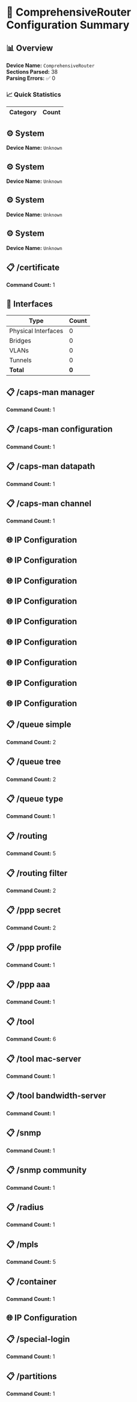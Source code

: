 # 🔧 ComprehensiveRouter Configuration Summary

## 📊 Overview

**Device Name:** `ComprehensiveRouter`  
**Sections Parsed:** 38  
**Parsing Errors:** ✅ 0  

### 📈 Quick Statistics

| Category | Count |
|----------|-------|

## ⚙️ System

**Device Name:** `Unknown`  

## ⚙️ System

**Device Name:** `Unknown`  

## ⚙️ System

**Device Name:** `Unknown`  

## ⚙️ System

**Device Name:** `Unknown`  

## 📋 /certificate

**Command Count:** 1  


## 🔌 Interfaces

| Type | Count |
|------|-------|
| Physical Interfaces | 0 |
| Bridges | 0 |
| VLANs | 0 |
| Tunnels | 0 |
| **Total** | **0** |

## 📋 /caps-man manager

**Command Count:** 1  


## 📋 /caps-man configuration

**Command Count:** 1  


## 📋 /caps-man datapath

**Command Count:** 1  


## 📋 /caps-man channel

**Command Count:** 1  


## 🌐 IP Configuration


## 🌐 IP Configuration


## 🌐 IP Configuration


## 🌐 IP Configuration


## 🌐 IP Configuration


## 🌐 IP Configuration


## 🌐 IP Configuration


## 🌐 IP Configuration


## 🌐 IP Configuration


## 📋 /queue simple

**Command Count:** 2  


## 📋 /queue tree

**Command Count:** 2  


## 📋 /queue type

**Command Count:** 1  


## 📋 /routing

**Command Count:** 5  


## 📋 /routing filter

**Command Count:** 2  


## 📋 /ppp secret

**Command Count:** 2  


## 📋 /ppp profile

**Command Count:** 1  


## 📋 /ppp aaa

**Command Count:** 1  


## 📋 /tool

**Command Count:** 6  


## 📋 /tool mac-server

**Command Count:** 1  


## 📋 /tool bandwidth-server

**Command Count:** 1  


## 📋 /snmp

**Command Count:** 1  


## 📋 /snmp community

**Command Count:** 1  


## 📋 /radius

**Command Count:** 1  


## 📋 /mpls

**Command Count:** 5  


## 📋 /container

**Command Count:** 1  


## 🌐 IP Configuration


## 📋 /special-login

**Command Count:** 1  


## 📋 /partitions

**Command Count:** 1  



